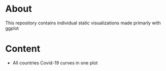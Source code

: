 # About

This repository contains individual static visualizations made primarly with ggplot 

# Content

- All countries Covid-19 curves in one plot
